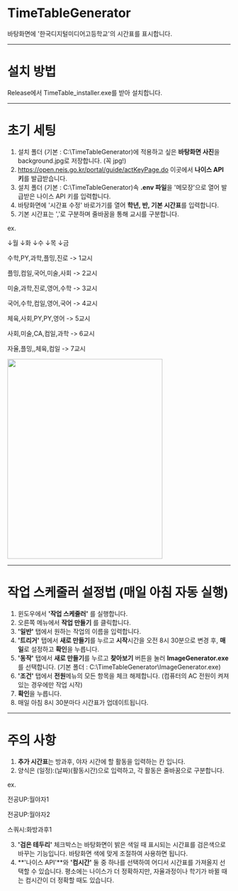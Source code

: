 # TimeTableGenerator
바탕화면에 '한국디지털미디어고등학교'의 시간표를 표시합니다.

---

# 설치 방법
Release에서 TimeTable_installer.exe를 받아 설치합니다.

---

# 초기 세팅
1. 설치 폴더 (기본 : C:\TimeTableGenerator)에 적용하고 싶은 **바탕화면 사진**을 background.jpg로 저장합니다. (꼭 jpg!)
2. https://open.neis.go.kr/portal/guide/actKeyPage.do 이곳에서 **나이스 API 키**를 발급받습니다.
3. 설치 폴더 (기본 : C:\TimeTableGenerator)속 **.env 파일**을 '메모장'으로 열어 발급받은 나이스 API 키를 입력합니다.
4. 바탕화면에 '시간표 수정' 바로가기를 열어 **학년, 반, 기본 시간표**를 입력합니다.
5. 기본 시간표는 ','로 구분하며 줄바꿈을 통해 교시를 구분합니다.

ex.

↓월  ↓화  ↓수  ↓목  ↓금

수학,PY,과학,플밍,진로    -> 1교시

플밍,컴일,국어,미술,사회    -> 2교시

미술,과학,진로,영어,수학    -> 3교시

국어,수학,컴일,영어,국어    -> 4교시

체육,사회,PY,PY,영어    -> 5교시

사회,미술,CA,컴일,과학    -> 6교시

자율,플밍,,체육,컴일    -> 7교시

<img src="https://github.com/user-attachments/assets/aeaee7e9-fe25-47f7-bcd8-fae36940a175"  width="350" height="450">

---

# 작업 스케줄러 설정법 (매일 아침 자동 실행)
1. 윈도우에서 **'작업 스케줄러'** 를 실행합니다.
2. 오른쪽 메뉴에서 **작업 만들기** 를 클릭합니다.
3. **'일반'** 탭에서 원하는 작업의 이름을 입력합니다.
4. **'트리거'** 탭에서 **새로 만들기**를 누르고 **시작**시간을 오전 8시 30분으로 변경 후, **매일**로 설정하고 **확인**을 누릅니다.
5. **'동작'** 탭에서 **새로 만들기**를 누르고 **찾아보기** 버튼을 눌러 **ImageGenerator.exe**를 선택합니다. (기본 폴더 : C:\TimeTableGenerator\ImageGenerator.exe)
6. **'조건'** 탭에서 **전원**메뉴의 모든 항목을 체크 해제합니다. (컴퓨터의 AC 전원이 켜져 있는 경우에만 작업 시작)
7. **확인**을 누릅니다.
8. 매일 아침 8시 30분마다 시간표가 업데이트됩니다.

---

# 주의 사항
1. **추가 시간표**는 방과후, 야자 시간에 할 활동을 입력하는 칸 입니다.
2. 양식은 (일정):(날짜)(활동시간)으로 입력하고, 각 활동은 줄바꿈으로 구분합니다.

ex.

전공UP:월야자1

전공UP:월야자2

스쿼시:화방과후1

3. **'검은 테두리'** 체크박스는 바탕화면이 밝은 색일 때 표시되는 시간표를 검은색으로 바꾸는 기능입니다. 바탕화면 색에 맞게 조절하여 사용하면 됩니다.
4. **'나이스 API'**와 **'컴시간'** 둘 중 하나를 선택하여 어디서 시간표를 가져올지 선택할 수 있습니다. 평소에는 나이스가 더 정확하지만, 자율과정이나 학기가 바뀔 때는 컴시간이 더 정확할 때도 있습니다.
